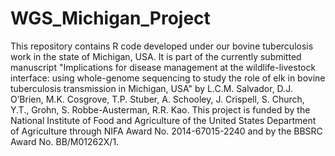 # WGS_Michigan_Project
This repository contains R code developed under our bovine tuberculosis work in the state of Michigan, USA. It is part of the currently submitted manuscript "Implications for disease management at the wildlife-livestock interface: using whole-genome sequencing to study the role of elk in bovine tuberculosis transmission in Michigan, USA" by  L.C.M. Salvador, D.J. O’Brien, M.K. Cosgrove, T.P. Stuber, A. Schooley, J. Crispell, S. Church, Y.T., Grohn, S. Robbe-Austerman, R.R. Kao. This project is funded by the National Institute of Food and Agriculture of the United States Department of Agriculture through NIFA Award No. 2014-67015-2240 and by the BBSRC Award No. BB/M01262X/1. 

